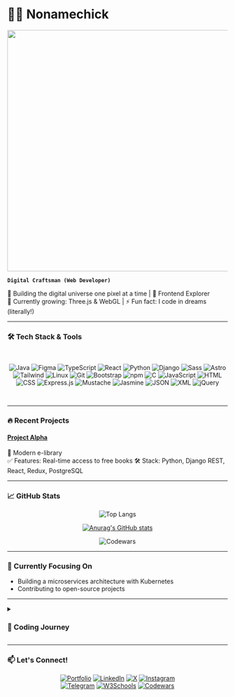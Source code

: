 # 🏄‍♂️ Nonamechick


<img src="https://github.com/user-attachments/assets/c5d7dff4-2ee4-4594-807d-10567555a55a" width="550">








**`Digital Craftsman (Web Developer)`**

🚀 Building the digital universe one pixel at a time | 🧩 Frontend Explorer  
🌱 Currently growing: Three.js & WebGL | ⚡ Fun fact: I code in dreams (literally!)

---

### 🛠️ Tech Stack & Tools

<div align="center" style="display: grid; grid-template-columns: repeat(auto-fit, minmax(80px, 1fr)); gap: 1rem; padding: 1rem 0;">

![Java](https://img.shields.io/badge/Java-ED8B00?style=for-the-badge&logo=openjdk&logoColor=white)
![Figma](https://img.shields.io/badge/Figma-F24E1E?style=for-the-badge&logo=figma&logoColor=white)
![TypeScript](https://img.shields.io/badge/TypeScript-007ACC?style=for-the-badge&logo=typescript&logoColor=white)
![React](https://img.shields.io/badge/React-20232A?style=for-the-badge&logo=react&logoColor=61DAFB)
![Python](https://img.shields.io/badge/Python-3776AB?style=for-the-badge&logo=python&logoColor=white)
![Django](https://img.shields.io/badge/Django-092E20?style=for-the-badge&logo=django&logoColor=white)
![Sass](https://img.shields.io/badge/Sass-CC6699?style=for-the-badge&logo=sass&logoColor=white)
![ Astro](https://img.shields.io/badge/Astro-FF5D01?style=for-the-badge&logo=astro&logoColor=white)
![Tailwind](https://img.shields.io/badge/Tailwind_CSS-38B2AC?style=for-the-badge&logo=tailwind-css&logoColor=white)
![Linux](https://img.shields.io/badge/Linux-FCC624?style=for-the-badge&logo=linux&logoColor=black)
![Git](https://img.shields.io/badge/Git-F05032?style=for-the-badge&logo=git&logoColor=white)
![Bootstrap](https://img.shields.io/badge/Bootstrap-7952B3?style=for-the-badge&logo=bootstrap&logoColor=white)
![npm](https://img.shields.io/badge/npm-CB3837?style=for-the-badge&logo=npm&logoColor=white)
![C](https://img.shields.io/badge/C-A8B9CC?style=for-the-badge&logo=c&logoColor=white)
![JavaScript](https://img.shields.io/badge/JavaScript-F7DF1E?style=for-the-badge&logo=javascript&logoColor=black)
![HTML](https://img.shields.io/badge/HTML5-E34F26?style=for-the-badge&logo=html5&logoColor=white)
![CSS](https://img.shields.io/badge/CSS3-1572B6?style=for-the-badge&logo=css3&logoColor=white)
![Express.js](https://img.shields.io/badge/Express.js-000000?style=for-the-badge&logo=express&logoColor=white)
![Mustache](https://img.shields.io/badge/Mustache-E74430?style=for-the-badge&logo=mustache&logoColor=white)
![Jasmine](https://img.shields.io/badge/Jasmine-8A4182?style=for-the-badge&logo=jasmine&logoColor=white)
![JSON](https://img.shields.io/badge/JSON-000000?style=for-the-badge&logo=json&logoColor=white)
![XML](https://img.shields.io/badge/XML-8A2BE2?style=for-the-badge&logo=xml&logoColor=white)
![jQuery](https://img.shields.io/badge/jQuery-0769AD?style=for-the-badge&logo=jquery&logoColor=white)



</div>

---

### 🔥 Recent Projects

#### [Project Alpha](https://nonamechick.github.io/AUT-library-prototype/)
🚀 Modern e-library  
✅ Features: Real-time access to free books
🛠️ Stack: Python, Django REST, React, Redux, PostgreSQL


---

### 📈 GitHub Stats

<div align="center">


![Top Langs](https://github-readme-stats.vercel.app/api/top-langs/?username=Nonamechick&layout=compact&theme=vision-friendly-dark)

[![Anurag's GitHub stats](https://github-readme-stats.vercel.app/api?username=Nonamechick&show_icons=true&bg_color=00000000)](https://github.com/Nonamechick/github-readme-stats&show_icons=true&bg_color=00000000)

![Codewars](https://github.r2v.ch/codewars?user=Nonamechik&name=true&top_languages=true&stroke=%23b362ff&theme=purple_dark)

</div>

---

### 🎯 Currently Focusing On

- Building a microservices architecture with Kubernetes
- Contributing to open-source projects

---

<details>
<summary><h3>🚀 Coding Journey</h3></summary>

**2018-2020: The Awakening**  
📚 Computer Science fundamentals | 🐧 Fell in love with Linux | Built first CRUD apps

**2021: Web Development Deep Dive**  
🌐 Mastered MERN stack | 🏆 Won first hackathon | Started freelancing

**2022: Full-stack Evolution**  
🐍 Python/Django expertise | 🧪 Testing frameworks (Jasmine/Jest) | DevOps basics

**2023: Beyond Comfort Zone**  
📱 Mobile-first development | 🚀 Started teaching coding | Exploring WebAssembly

**2024: Next Frontier**  
🦀 Learning Rust | 🌌 Three.js/WebGL experiments | Building AI-powered apps

</details>

---

### 📫 Let's Connect!

<div align="center">

[![Portfolio](https://img.shields.io/badge/Portfolio-4285F4?style=for-the-badge&logo=google-chrome&logoColor=white)](https://nonamechick.github.io/Portfolio/)
[![LinkedIn](https://img.shields.io/badge/LinkedIn-0077B5?style=for-the-badge&logo=linkedin&logoColor=white)](https://linkedin.com/in/khasan-otazhonov-94762730a/)
[![X](https://img.shields.io/badge/Twitter-1DA1F2?style=for-the-badge&logo=twitter&logoColor=white)](https://x.com/Nonamechick7)
[![Instagram](https://img.shields.io/badge/Instagram-E4405F?style=for-the-badge&logo=instagram&logoColor=white)](https://instagram.com/nonamechick7)  
[![Telegram](https://img.shields.io/badge/Telegram-26A5E4?style=for-the-badge&logo=telegram&logoColor=white)](https://t.me/xasan123456)
[![W3Schools](https://img.shields.io/badge/W3Schools-08a04b?style=for-the-badge&logo=w3schools&logoColor=white)](https://www.w3profile.com/khasan)
[![Codewars](https://img.shields.io/badge/Codewars-B1361E?style=for-the-badge&logo=codewars&logoColor=white)](https://www.codewars.com/users/Nonamechik)




</div>
